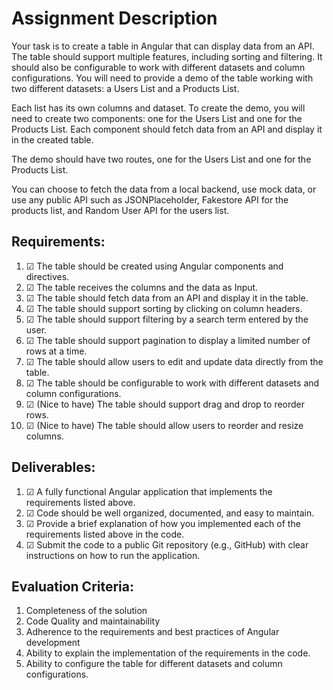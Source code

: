 # Assignment Description

Your task is to create a table in Angular that can display data from an API. The table should support multiple
features, including sorting and filtering. It should also be configurable to work with different datasets and
column configurations. You will need to provide a demo of the table working with two different datasets: a Users
List and a Products List.

Each list has its own columns and dataset. To create the demo, you will need to create two components: one for
the Users List and one for the Products List. Each component should fetch data from an API and display it in the
created table.

The demo should have two routes, one for the Users List and one for the Products List.

You can choose to fetch the data from a local backend, use mock data, or use any public API such as
JSONPlaceholder, Fakestore API for the products list, and Random User API for the users list.

## Requirements:
1. &#9745; The table should be created using Angular components and directives.
2. &#9745; The table receives the columns and the data as Input.
3. &#9745; The table should fetch data from an API and display it in the table.
4. &#9745; The table should support sorting by clicking on column headers.
5. &#9745; The table should support filtering by a search term entered by the user.
6. &#9745; The table should support pagination to display a limited number of rows at a time.
7. &#9745; The table should allow users to edit and update data directly from the table.
8. &#9745; The table should be configurable to work with different datasets and column configurations.
9. &#9745; (Nice to have) The table should support drag and drop to reorder rows.
10. &#9745; (Nice to have) The table should allow users to reorder and resize columns.

## Deliverables:
1. &#9745; A fully functional Angular application that implements the requirements listed above.
2. &#9745; Code should be well organized, documented, and easy to maintain.
3. &#9745; Provide a brief explanation of how you implemented each of the requirements listed
above in the code.
4. &#9745; Submit the code to a public Git repository (e.g., GitHub) with clear instructions on
how to run the application.

## Evaluation Criteria:
1. Completeness of the solution
2. Code Quality and maintainability
3. Adherence to the requirements and best practices of Angular development
4. Ability to explain the implementation of the requirements in the code.
5. Ability to configure the table for different datasets and column configurations.